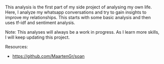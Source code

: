 This analysis is the first part of my side project of analysing my own life. Here, I analyze my whatsapp conversations and try to gain insights to improve my relationships.
This starts with some basic analysis and then uses tf-idf and sentiment analysis.

Note: This analyses will always be a work in progress. As I learn more skills, I will keep updating this project.

Resources:
- https://github.com/MaartenGr/soan

